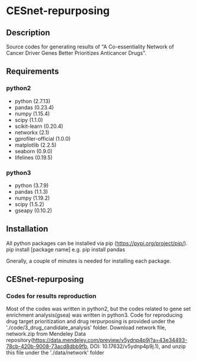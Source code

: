# CESnet-repurposing
## Description
Source codes for generating results of "A Co-essentiality Network of Cancer Driver Genes Better Prioritizes Anticancer Drugs".


## Requirements
### python2
- python (2.7.13)
- pandas (0.23.4)
- numpy (1.15.4)
- scipy (1.1.0)
- scikit-learn (0.20.4)
- networkx (2.1)
- gprofiler-official (1.0.0)
- matplotlib (2.2.5)
- seaborn (0.9.0)
- lifelines (0.19.5)

### python3
- python (3.7.9)
- pandas (1.1.3)
- numpy (1.19.2)
- scipy (1.5.2)
- gseapy (0.10.2)

## Installation
All python packages can be installed via pip (https://pypi.org/project/pip/).
pip install [package name]
e.g. pip install pandas

Gnerally, a couple of minutes is needed for installing each package.

## CESnet-repurposing
### Codes for results reproduction
Most of the codes was written in python2, but the codes related to gene set enrichment analysis(gsea) was written in python3.
Code for reproducing drug target prioritization and drug rerpurposing is provided under the './code/3_drug_candidate_analysis' folder.
Download network file, network.zip from Mendeley Data repository(https://data.mendeley.com/preview/v5ydnp4p9j?a=43e34493-78cb-420b-9008-73acd8dbb9fb, DOI: 10.17632/v5ydnp4p9j.1), and unzip this file under the './data/network' folder 
